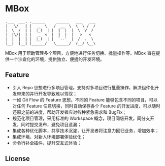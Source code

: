 # MBox

```
.___  ___. .______     ______   ___   ___ 
|   \/   | |   _  \   /  __  \  \  \ /  / 
|  \  /  | |  |_)  | |  |  |  |  \  V  /  
|  |\/|  | |   _  <  |  |  |  |   >   <   
|  |  |  | |  |_)  | |  `--'  |  /  .  \  
|__|  |__| |______/   \______/  /__/ \__\
```

MBox 用于帮助管理多个项目，方便地进行任务切换、批量操作等。MBox 旨在提供一个沙盒化的环境，提供独立、便捷的开发环境。

## Feature

* 引入 Repo 思想进行多项目管理，支持对多项目进行批量操作，解决组件化开发带来的并行开发导致难以驾驭；
* 一如 Git Flow 的 Feature 思想，不同的 Feature 能够包含不同的项目，可以对任何 Feature 任意切换，同时自动保存各个 Feature 的开发进度，可以随时还原之前的进度，帮助开发者应对各种紧急需求和 BugFix；
* 规范化项目管理，采用标准的 Workspace 概念，项目同级开发，同分支开发，同时提交发布，避免项目遗漏；
* 集成各种优化脚本，共享技术沉淀，让开发者将注意力回归业务，增加效率；
* 集成环境，对新人环境部署体验优化；
* 命令行补全插件，提升交互式体验；
## License

